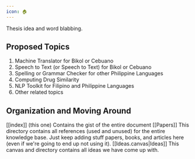 ```yaml
---
icon: 🏠
---
```

Thesis idea and word blabbing.
## Proposed Topics
1. Machine Translator for Bikol or Cebuano
2. Speech to Text (or Speech to Text) for Bikol or Cebuano
3. Spelling or Grammar Checker for other Philippine Languages
4. Computing Drug Similarity
5. NLP Toolkit for Filipino and Philippine Languages
6. Other related topics
## Organization and Moving Around
[[index]] (this one)
	Contains the gist of the entire document
[[Papers]]
	This directory contains all references (used and unused) for the entire knowledge base. Just keep adding stuff papers, books, and articles here (even if we're going to end up not using it).
[[Ideas.canvas|Ideas]]
	This canvas and directory contains all ideas we have come up with.